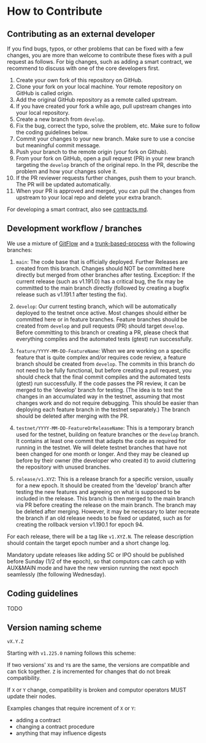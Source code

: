 # How to Contribute

## Contributing as an external developer

If you find bugs, typos, or other problems that can be fixed with a few changes, you are more than welcome to contribute these fixes with a pull request as follows.
For big changes, such as adding a smart contract, we recommend to discuss with one of the core developers first.

1. Create your own fork of this repository on GitHub. 
2. Clone your fork on your local machine. Your remote repository on GitHub is called origin.
3. Add the original GitHub repository as a remote called upstream.
4. If you have created your fork a while ago, pull upstream changes into your local repository.
5. Create a new branch from `develop`.
6. Fix the bug, correct the typo, solve the problem, etc. Make sure to follow the coding guidelines below.
7. Commit your changes to your new branch. Make sure to use a concise but meaningful commit message.
8. Push your branch to the remote origin (your fork on Github).
9. From your fork on GitHub, open a pull request (PR) in your new branch targeting the `develop` branch of the original repo. In the PR, describe the problem and how your changes solve it.
10. If the PR reviewer requests further changes, push them to your branch. The PR will be updated automatically.
11. When your PR is approved and merged, you can pull the changes from upstream to your local repo and delete your extra branch.

For developing a smart contract, also see [contracts.md](contracts.md).

## Development workflow / branches

We use a mixture of [GitFlow](https://www.atlassian.com/git/tutorials/comparing-workflows/gitflow-workflow) and a [trunk-based-process](https://www.atlassian.com/continuous-delivery/continuous-integration/trunk-based-development) with the following branches:

1. `main`: The code base that is officially deployed. Further Releases are created from this branch.
Changes should NOT be committed here directly but merged from other branches after testing.
Exception: If the current release (such as v1.191.0) has a critical bug, the fix may be committed to the main branch directly (followed by creating a bugfix release such as v1.191.1 after testing the fix).

2. `develop`: Our current testing branch, which will be automatically deployed to the testnet once active.
Most changes should either be committed here or in feature branches.
Feature branches should be created from `develop` and pull requests (PR) should target `develop`.
Before committing to this branch or creating a PR, please check that everything compiles and the automated tests (gtest) run successfully.

3. `feature/YYYY-MM-DD-FeatureName`: When we are working on a specific feature that is quite complex and/or requires code review, a feature branch should be created from `develop`.
The commits in this branch do not need to be fully functional, but before creating a pull request, you should check that the final commit compiles and the automated tests (gtest) run successfully.
If the code passes the PR review, it can be merged to the 'develop' branch for testing.
(The idea is to test the changes in an accumulated way in the testnet, assuming that most changes work and do not require debugging. This should be easier than deploying each feature branch in the testnet separately.)
The branch should be deleted after merging with the PR.

4. `testnet/YYYY-MM-DD-FeatureOrReleaseName`: This is a temporary branch used for the testnet, building on feature branches or the `develop` branch. It contains at least one commit that adapts the code as required for running in the testnet.
We will delete testnet branches that have not been changed for one month or longer. And they may be cleaned up before by their owner (the developer who created it) to avoid cluttering the repository with unused branches.

5. `release/v1.XYZ`: This is a release branch for a specific version, usually for a new epoch.
It should be created from the 'develop' branch after testing the new features and agreeing on what is supposed to be included in the release.
This branch is then merged to the main branch via PR before creating the release on the main branch.
The branch may be deleted after merging.
However, it may be necessary to later recreate the branch if an old release needs to be fixed or updated, such as for creating the rollback version v1.190.1 for epoch 94.

For each release, there will be a tag like `v1.XYZ.N`.
The release description should contain the target epoch number and a short change log.

Mandatory update releases like adding SC or IPO should be published before Sunday (1/2 of the epoch), so that computors can catch up with AUX&MAIN mode and have the new version running the next epoch seamlessly (the following Wednesday).


## Coding guidelines

TODO

## Version naming scheme

`vX.Y.Z`

Starting with `v1.225.0` naming follows this scheme:

If two versions' `X`s and `Y`s are the same, the versions are compatible and can tick together. `Z` is incremented for changes that do not break compatibility.

If `X` or `Y` change, compatibility is broken and computor operators MUST update their nodes.

Examples changes that require increment of `X` or `Y`:

- adding a contract
- changing a contract procedure
- anything that may influence digests
